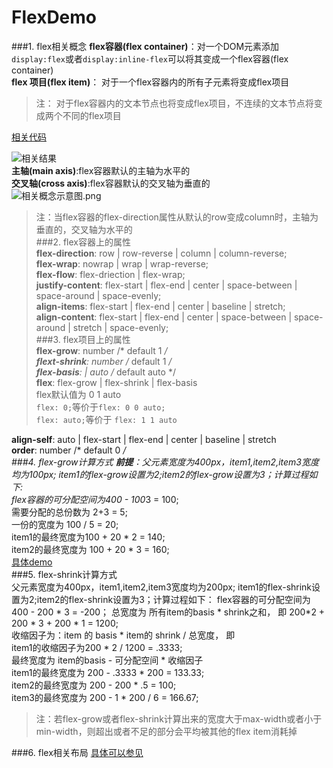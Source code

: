 # FlexDemo
###1. flex相关概念
**flex容器(flex container)**：对一个DOM元素添加```display:flex```或者```display:inline-flex```可以将其变成一个flex容器(flex container)  
**flex 项目(flex item)**： 对于一个flex容器内的所有子元素将变成flex项目  
>注： 对于flex容器内的文本节点也将变成flex项目，不连续的文本节点将变成两个不同的flex项目  
  
[相关代码]((https://github.com/zhangjing28/FlexDemo/blob/master/page/flexWithText.html) )  

![相关结果](https://upload-images.jianshu.io/upload_images/12275615-6ffaa5b0cf20032d.png?imageMogr2/auto-orient/strip%7CimageView2/2/w/1240)  
**主轴(main axis)**:flex容器默认的主轴为水平的  
**交叉轴(cross axis)**:flex容器默认的交叉轴为垂直的  
![相关概念示意图.png](https://upload-images.jianshu.io/upload_images/12275615-187a7930c0f5580b.png?imageMogr2/auto-orient/strip%7CimageView2/2/w/1240)  
>注：当flex容器的flex-direction属性从默认的row变成column时，主轴为垂直的，交叉轴为水平的  
###2. flex容器上的属性  
**flex-direction**: row | row-reverse | column | column-reverse;  
**flex-wrap**: nowrap | wrap | wrap-reverse;  
**flex-flow**: flex-driection | flex-wrap;  
**justify-content**: flex-start | flex-end | center | space-between | space-around | space-evenly;  
**align-items**: flex-start | flex-end | center | baseline | stretch;  
**align-content**: flex-start | flex-end | center | space-between | space-around | stretch | space-evenly;  
###3. flex项目上的属性  
**flex-grow**: number /* default 1 */  
**flext-shrink**: number /* default 1 */  
**flex-basis**: <length> | auto /* default auto */  
**flex**: flex-grow | flex-shrink | flex-basis  
> flex默认值为 0 1 auto  
```flex: 0;```等价于```flex: 0 0 auto;```  
```flex: auto;```等价于 ```flex: 1 1 auto```  
  
**align-self**: auto | flex-start | flex-end | center | baseline | stretch  
**order**: number /*  default  0 */  
###4. flex-grow计算方式
**前提**：父元素宽度为400px，item1,item2,item3宽度均为100px; item1的flex-grow设置为2;item2的flex-grow设置为3；计算过程如下:  
flex容器的可分配空间为400 - 100*3 = 100;  
需要分配的总份数为 2+3 = 5;  
一份的宽度为 100 / 5 = 20;  
item1的最终宽度为100 + 20 * 2 = 140;  
item2的最终宽度为 100 + 20 * 3 = 160;   
[具体demo]()  
###5. flex-shrink计算方式  
父元素宽度为400px，item1,item2,item3宽度均为200px; item1的flex-shrink设置为2;item2的flex-shrink设置为3；计算过程如下：
flex容器的可分配空间为400 - 200 * 3 = -200；
总宽度为 所有item的basis * shrink之和，  即
200*2 + 200 * 3 + 200 * 1 = 1200;  
收缩因子为：item 的 basis * item的 shrink / 总宽度，  即  
item1的收缩因子为200 * 2 / 1200 = .3333;  
最终宽度为 item的basis - 可分配空间 * 收缩因子    
item1的最终宽度为 200 - .3333 * 200 = 133.33;  
item2的最终宽度为 200 -  200 * .5 = 100;   
item3的最终宽度为 200 - 1 * 200 / 6 = 166.67;  
> 注：若flex-grow或者flex-shrink计算出来的宽度大于max-width或者小于min-width，则超出或者不足的部分会平均被其他的flex item消耗掉  

###6. flex相关布局 
[具体可以参见](https://github.com/zhangjing28/FlexDemo/tree/master/layoutPage)
